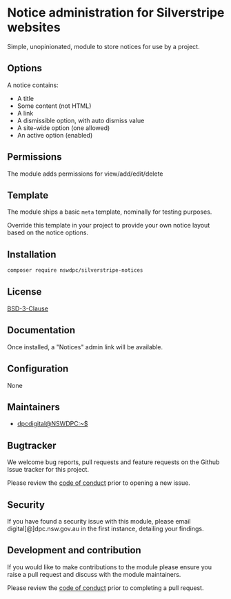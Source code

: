 # Notice administration for Silverstripe websites

Simple, unopinionated, module to store notices for use by a project.

## Options

A notice contains:

+ A title
+ Some content (not HTML)
+ A link
+ A dismissible option, with auto dismiss value
+ A site-wide option (one allowed)
+ An active option (enabled)

## Permissions

The module adds permissions for view/add/edit/delete

## Template

The module ships a basic `meta` template, nominally for testing purposes.

Override this template in your project to provide your own notice layout based on the notice options.

## Installation

```sh
composer require nswdpc/silverstripe-notices
```

## License

[BSD-3-Clause](./LICENSE.md)

## Documentation

Once installed, a "Notices" admin link will be available.


## Configuration

None

## Maintainers

+ [dpcdigital@NSWDPC:~$](https://dpc.nsw.gov.au)

## Bugtracker

We welcome bug reports, pull requests and feature requests on the Github Issue tracker for this project.

Please review the [code of conduct](./code-of-conduct.md) prior to opening a new issue.

## Security

If you have found a security issue with this module, please email digital[@]dpc.nsw.gov.au in the first instance, detailing your findings.

## Development and contribution

If you would like to make contributions to the module please ensure you raise a pull request and discuss with the module maintainers.

Please review the [code of conduct](./code-of-conduct.md) prior to completing a pull request.
